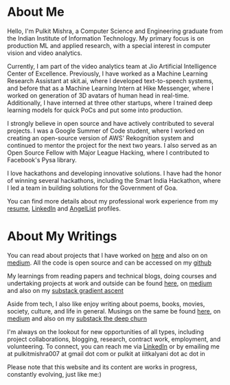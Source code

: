 # About Me

Hello, I'm Pulkit Mishra, a Computer Science and Engineering graduate from the Indian Institute of Information Technology. My primary focus is on production ML and applied research, with a special interest in computer vision and video analytics.

Currently, I am part of the video analytics team at Jio Artificial Intelligence Center of Excellence. Previously, I have worked as a Machine Learning Research Assistant at skit.ai, where I developed text-to-speech systems, and before that as a Machine Learning Intern at Hike Messenger, where I worked on generation of 3D avatars of human head in real-time. Additionally, I have interned at three other startups, where I trained deep learning models for quick PoCs and put some into production.

I strongly believe in open source and have actively contributed to several projects. I was a Google Summer of Code student, where I worked on creating an open-source version of AWS' Rekognition system and continued to mentor the project for the next two years. I also served as an Open Source Fellow with Major League Hacking, where I contributed to Facebook's Pysa library.

I love hackathons and developing innovative solutions. I have had the honor of winning several hackathons, including the Smart India Hackathon, where I led a team in building solutions for the Government of Goa.

You can find more details about my professional work experience from my [resume](https://pulkitmishra.github.io/PulkitMishra_Resume.pdf), [LinkedIn](https://www.linkedin.com/in/pulkit-mishra/) and [AngelList](https://angel.co/u/pulkitmishra) profiles.

# About My Writings

You can read about projects that I have worked on [here](/projects/) and also on on [medium](https://pulkitmishra.medium.com/). All the code is open source and can be accessed on my [github](https://github.com/PulkitMishra)

My learnings from reading papers and technical blogs, doing courses and undertaking projects at work and outside can be found [here](/tags/gradientascent3e4/), on [medium](https://pulkitmishra.medium.com/) and also on my [substack gradient ascent](https://gradientascent3e4.substack.com/)

Aside from tech, I also like enjoy writing about poems, books, movies, society, culture, and life in general. Musings on the same be found [here](/tags/thedeepchurn/), on [medium](https://pulkitmishra.medium.com/) and also on my [substack the deep churn](https://thedeepchurn.substack.com/)

I'm always on the lookout for new opportunities of all types, including project collaborations, blogging, research, contract work, employment, and volunteering. To connect, you can reach me via [LinkedIn](https://www.linkedin.com/in/pulkit-mishra/) or by emailing me at pulkitmishra007 at gmail dot com or pulkit at iiitkalyani dot ac dot in

Please note that this website and its content are works in progress, constantly evolving, just like me:)
